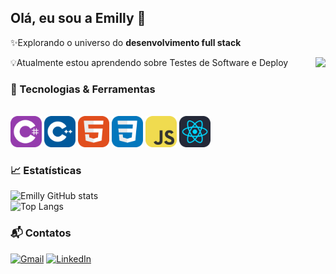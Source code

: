 ## Olá, eu sou a Emilly 👋

✨Explorando o universo do **desenvolvimento full stack**

💡Atualmente estou aprendendo sobre Testes de Software e Deploy
<img align="right" height="250" src="https://github.com/user-attachments/assets/12c9588c-37fe-4368-9e97-e22a91e926b8" />

### 🚀 Tecnologias & Ferramentas
<div style="display: inline_block"><br/>

<img height="50" src="https://raw.githubusercontent.com/tandpfun/skill-icons/65dea6c4eaca7da319e552c09f4cf5a9a8dab2c8/icons/CS.svg"/>
<img height="50" src="https://raw.githubusercontent.com/tandpfun/skill-icons/65dea6c4eaca7da319e552c09f4cf5a9a8dab2c8/icons/CPP.svg" />
<img height="50" src="https://raw.githubusercontent.com/tandpfun/skill-icons/65dea6c4eaca7da319e552c09f4cf5a9a8dab2c8/icons/HTML.svg" />
<img height="50" src="https://raw.githubusercontent.com/tandpfun/skill-icons/65dea6c4eaca7da319e552c09f4cf5a9a8dab2c8/icons/CSS.svg" />
<img height="50" src="https://raw.githubusercontent.com/tandpfun/skill-icons/65dea6c4eaca7da319e552c09f4cf5a9a8dab2c8/icons/JavaScript.svg" />
<img height="50" src="https://raw.githubusercontent.com/tandpfun/skill-icons/65dea6c4eaca7da319e552c09f4cf5a9a8dab2c8/icons/React-Dark.svg" />
</div>



### 📈 Estatísticas
![Emilly GitHub stats](https://github-readme-stats.vercel.app/api?username=eoliveiraa&show_icons=true&theme=radical)  
![Top Langs](https://github-readme-stats.vercel.app/api/top-langs/?username=eoliveiraa&layout=compact&theme=radical)



### 📬 Contatos
[![Gmail](https://img.shields.io/badge/Gmail-D14836?style=for-the-badge&logo=gmail&logoColor=white)](mailto:eoliveiraa2007@gmail.com)
[![LinkedIn](https://img.shields.io/badge/LinkedIn-0077B5?style=for-the-badge&logo=linkedin&logoColor=white)](https://www.linkedin.com/in/eoliveiraa)


